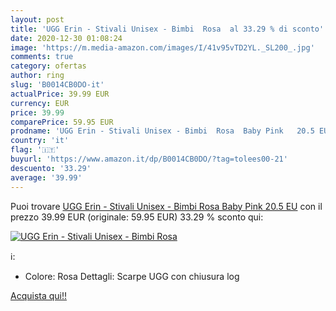 ```yaml
---
layout: post
title: 'UGG Erin - Stivali Unisex - Bimbi  Rosa  al 33.29 % di sconto'
date: 2020-12-30 01:08:24
image: 'https://m.media-amazon.com/images/I/41v95vTD2YL._SL200_.jpg'
comments: true
category: ofertas
author: ring
slug: 'B0014CB0DO-it'
actualPrice: 39.99 EUR
currency: EUR
price: 39.99
comparePrice: 59.95 EUR
prodname: 'UGG Erin - Stivali Unisex - Bimbi  Rosa  Baby Pink   20.5 EU'
country: 'it'
flag: '🇮🇹'
buyurl: 'https://www.amazon.it/dp/B0014CB0DO/?tag=tolees00-21'
descuento: '33.29'
average: '39.99'
---
```


Puoi trovare [UGG Erin - Stivali Unisex - Bimbi  Rosa  Baby Pink   20.5 EU](https://www.amazon.it/dp/B0014CB0DO/?tag=tolees00-21) con il prezzo 39.99 EUR (originale: 59.95 EUR) 33.29 % sconto qui:

[![UGG Erin - Stivali Unisex - Bimbi  Rosa ](https://m.media-amazon.com/images/I/41v95vTD2YL._SL200_.jpg)](https://www.amazon.it/dp/B0014CB0DO/?tag=tolees00-21)

ℹ️:

- Colore: Rosa Dettagli: Scarpe UGG con chiusura log

[Acquista qui!!](https://www.amazon.it/dp/B0014CB0DO/?tag=tolees00-21)
